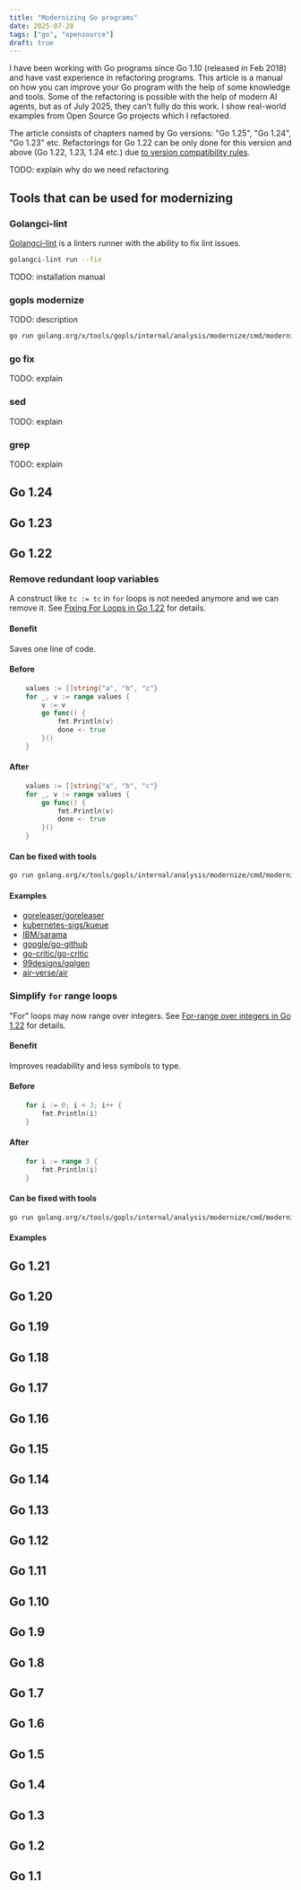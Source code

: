```yaml
---
title: "Modernizing Go programs"
date: 2025-07-28
tags: ["go", "opensource"]
draft: true
---
```


I have been working with Go programs since Go 1.10 (released in Feb 2018) and have vast experience in refactoring programs.
This article is a manual on how you can improve your Go program with the help of some knowledge and tools.
Some of the refactoring is possible with the help of modern AI agents, but as of July 2025, they can't fully do this work.
I show real-world examples from Open Source Go projects which I refactored.

<!--more-->

The article consists of chapters named by Go versions: "Go 1.25", "Go 1.24", "Go 1.23" etc.
Refactorings for Go 1.22 can be only done for this version and above (Go 1.22, 1.23, 1.24 etc.) due [to version compatibility rules](https://go.dev/doc/go1compat).

TODO: explain why do we need refactoring

## Tools that can be used for modernizing

### Golangci-lint

[Golangci-lint](https://golangci-lint.run/) is a linters runner with the ability to fix lint issues.

```sh
golangci-lint run --fix
```

TODO: installation manual

### gopls modernize

TODO: description

```sh
go run golang.org/x/tools/gopls/internal/analysis/modernize/cmd/modernize@latest -fix -test ./...
```

### go fix

TODO: explain

### sed

TODO: explain

### grep

TODO: explain

## Go 1.24


## Go 1.23


## Go 1.22

### Remove redundant loop variables

A construct like `tc := tc` in `for` loops is not needed anymore and we can remove it.
See [Fixing For Loops in Go 1.22](https://go.dev/blog/loopvar-preview) for details.

#### Benefit

Saves one line of code.

#### Before

```go
	values := []string{"a", "b", "c"}
	for _, v := range values {
		v := v
		go func() {
			fmt.Println(v)
			done <- true
		}()
	}
```

#### After

```go
	values := []string{"a", "b", "c"}
	for _, v := range values {
		go func() {
			fmt.Println(v)
			done <- true
		}()
	}
```

#### Can be fixed with tools

```sh
go run golang.org/x/tools/gopls/internal/analysis/modernize/cmd/modernize@latest -category forvar --fix ./...
```

#### Examples

- [goreleaser/goreleaser](https://github.com/goreleaser/goreleaser/pull/4856/files#diff-3756619488c8c0f0c0300fc0cdcfecbb39c2a7bcb4fe4b3ac5305c6057512986L486)
- [kubernetes-sigs/kueue](https://github.com/kubernetes-sigs/kueue/pull/1946/files#diff-22ad2263a86a607fd28df7741c704614d0f34e208b5270153aa39427e4325fb3L203)
- [IBM/sarama](https://github.com/IBM/sarama/pull/3214/files#diff-cb488ad8239edeaaf8b0c1f469cc15c03fde53cbf22ee996e2f3922b3cc6a0c9L426)
- [google/go-github](https://github.com/google/go-github/pull/3537/files#diff-0f446fb8e4e16b655368f9f1c774d667d5528c9b3103f35481f704e2e33a925fL292)
- [go-critic/go-critic](https://github.com/go-critic/go-critic/pull/1459/files#diff-c2dfb8c940e1232344ce37c2a5942712765d9acf23d43c89345feb81fdbeeb13L43)
- [99designs/gqlgen](https://github.com/99designs/gqlgen/pull/3387/files#diff-fa4826c514673a47321901386ae757f00b2faa73d1433d8dacfc836f4928829aL44)
- [air-verse/air](https://github.com/air-verse/air/pull/682/files#diff-0c22297be1ae696feec687c4dc3d1f425a6ff6c7dfd47d1d2a2275c32d3da14aL96)

### Simplify `for` range loops

&#34;For&#34; loops may now range over integers.
See [For-range over integers in Go 1.22](https://go.dev/ref/spec#For_range) for details.

#### Benefit

Improves readability and less symbols to type.

#### Before

```go
	for i := 0; i < 3; i++ {
		fmt.Println(i)
	}
```

#### After

```go
	for i := range 3 {
		fmt.Println(i)
	}
```

#### Can be fixed with tools

```sh
go run golang.org/x/tools/gopls/internal/analysis/modernize/cmd/modernize@latest -category rangeint --fix ./...
```

#### Examples




## Go 1.21


## Go 1.20


## Go 1.19


## Go 1.18


## Go 1.17


## Go 1.16


## Go 1.15


## Go 1.14


## Go 1.13


## Go 1.12


## Go 1.11


## Go 1.10


## Go 1.9


## Go 1.8


## Go 1.7


## Go 1.6


## Go 1.5


## Go 1.4


## Go 1.3


## Go 1.2


## Go 1.1


